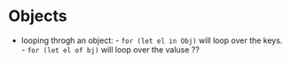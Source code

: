 # Objects

* looping throgh an object: - `for (let el in Obj)` will loop over the keys. - `for (let el of bj)` will loop over the valuse ??

